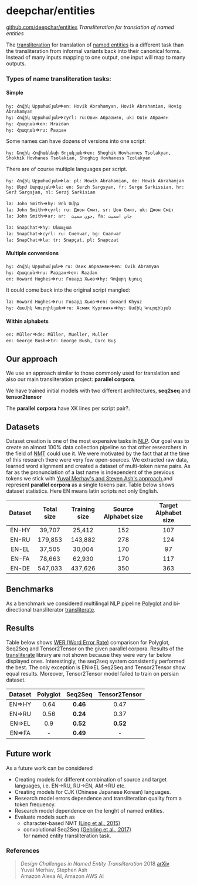 # deepchar/entities

[github.com/deepchar/entities](https://github.com/deepchar/entities/) *Transliteration for translation of named entities*

The [transliteration](https://deepchar.github.io/) for translation of [named entities](https://en.wikipedia.org/wiki/Named_entity) is a different task than the transliteration from informal variants back into their canonical forms.  Instead of many inputs mapping to one output, one input will map to many outputs.

### Types of name transliteration tasks:

#### Simple
````hy: Հովիկ Աբրահամյան````=>````en: Hovik Abrahamyan, Hovik Abrahamian, Hovig Abrahamyan````<br/>
````hy: Հովիկ Աբրահամյան````=>````cyrl: ru:Овик Абраамян, uk: Овік Абрамян````<br/>
````hy: Հրազդան````=>````en: Hrazdan````<br/>
````hy: Հրազդան````=>````ru: Раздан````<br/>

Some names can have dozens of versions into one script:

````hy: Շողիկ Հովհաննեսի Ցոլակյան````=>````en: Shoghik Hovhannes Tsolakyan, Shokhik Hovhanes Tsolakian, Shoghig Hovhaness Tzolakyan````<br/>

There are of course multiple languages per script.

````hy: Հովիկ Աբրահամյան````=>````la: pl: Howik Abrahamian, de: Howik Abrahamjan````<br/>
````hy: Սերժ Սարգսյան````=>````la: en: Serzh Sargsyan, fr: Serge Sarkissian, hr: Serž Sargsjan, nl: Serzj Sarkisian````<br/>


````la: John Smith````=>````hy: Ջոն Սմիթ````<br/>
````la: John Smith````=>````cyrl: ru: Джон Смит, sr: Џон Смит, uk: Джон Сміт````<br/>
````la: John Smith````=>````ar: ar:  جون سميث, fa: جان اسمیت````<br/>  
  
````la: SnapChat````=>````hy: Սնապչատ````<br/>
````la: SnapChat````=>````cyrl: ru: Снепчат, bg: Снапчат````<br/>
````la: SnapChat````=>````la: tr: Snapçat, pl: Snapczat````<br/>

#### Multiple conversions

````hy: Հովիկ Աբրահամյան````=> ````ru: Овик Абраамян````=>````en: Ovik Abramyan````<br/>
````hy: Հրազդան````=>````ru: Раздан````=>````en: Razdan````<br/>
````en: Howard Hughes````=>````ru: Говард Хьюз````=>````hy: Գովարդ Խյուզ````<br/>


It could come back into the original script mangled:

````la: Howard Hughes````=>````ru: Говард Хьюз````=>````en: Govard Khyuz````<br/>
````hy: Հասմիկ Կուրղինյան````=>````ru: Асмик Кургинян````=>````hy: Ասմիկ Կուրգինյան````<br/> 

#### Within alphabets

````en: Müller````=>````de: Müller, Mueller, Muller````<br/>
````en: George Bush````=>````tr: George Bush, Corc Buş````<br/>

## Our approach

We use an approach similar to those commonly used for translation and also our main transliteration project: **parallel corpora**.

We have trained initial models with two different architectures, **seq2seq** and **tensor2tensor**

The **parallel corpora** have XK lines per script pair?.


## Datasets

Dataset creation is one of the most expensive tasks in [NLP](https://en.wikipedia.org/wiki/Natural_language_processing). Our goal was to create an almost 100% data collection pipeline so that other researchers in the field of [NMT](https://en.wikipedia.org/wiki/Neural_machine_translation) could use it. We were motivated by the fact that at the time of this research there were very few open-sources.
We extracted raw data, learned word alignment and created a dataset of multi-token name pairs. As far as the pronunciation of a last name is independent of the previous tokens we stick with [Yuval Merhav's and Steven Ash's  approach ](https://arxiv.org/pdf/1808.02563.pdf) and represent **parallel corpora** as a single tokens pair. 
Table below shows dataset statistics. Here EN means latin scripts not only English.

| Dataset  | Total size | Training size  | Source Alphabet size | Target Alphabet size | 
| :-------------: | :-------------: | :-------------: | :-------------: | :-------------: |
| EN-HY  | 39,707  | 25,412  | 152  | 107  |
| EN-RU  | 179,853  | 143,882  | 278  | 124  |
| EN-EL  | 37,505  | 30,004  | 170  | 97  |
| EN-FA  | 78,663  | 62,930  | 170  | 117  |
| EN-DE  | 547,033  | 437,626  | 350  | 363  |


## Benchmarks
As a benchmark we considered multilingal NLP pipeline [Polyglot](https://pypi.org/project/polyglot/) and bi-directional transliterator [transliterate](https://pypi.org/project/transliterate/).


## Results

Table below shows [WER (Word Error Rate)](https://en.wikipedia.org/wiki/Word_error_rate) comparison for Polyglot, Seq2Seq and Tensor2Tensor on the given parallel corpora. Results of the [transliterate](https://pypi.org/project/transliterate/) library are not shown because they were very far below displayed ones. Interestingly, the seq2seq system consistently performed the best. The only exception is EN=>EL Seq2Seq and Tensor2Tensor show equal results. Moreover,  Tensor2Tensor model failed to train on persian dataset.

| Dataset  | Polyglot| Seq2Seq  | Tensor2Tensor | 
| :-------------: | :-------------: | :-------------: | :-------------: |
| EN=>HY  | 0.64  | **0.46**  | 0.47  |
| EN=>RU  | 0.56  | **0.24**  | 0.37  |
| EN=>EL  | 0.9  | **0.52** | **0.52**  |
| EN=>FA  | -  | **0.49**  | -  |

## Future work

As a future work can be considered
 - Creating models for different combination of source and target languages, i.e. EN->RU, RU->EN, AM->RU etc.
 - Creating models for CJK (Chinese Japanese Korean) languages.
 - Research model errors dependence and transliteration quality from a token frequency.
 - Research model dependence on the lenght of named entities.
 - Evaluate models such as 
    - character-based NMT [(Ling et al., 2015)](https://arxiv.org/pdf/1808.02563.pdf)
    - convolutional Seq2Seq [(Gehring et al., 2017)](https://arxiv.org/pdf/1705.03122.pdf)<br/>
    for named entity transliteration task.
 


### References

> *Design Challenges in Named Entity Transliteration* 2018  [arXiv](https://arxiv.org/abs/1808.02563)  
> Yuval Merhav, Stephen Ash   
> Amazon Alexa AI, Amazon AWS AI
